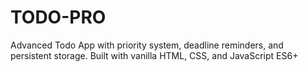 # TODO-PRO
Advanced Todo App with priority system, deadline reminders, and persistent storage. Built with vanilla HTML, CSS, and JavaScript ES6+
